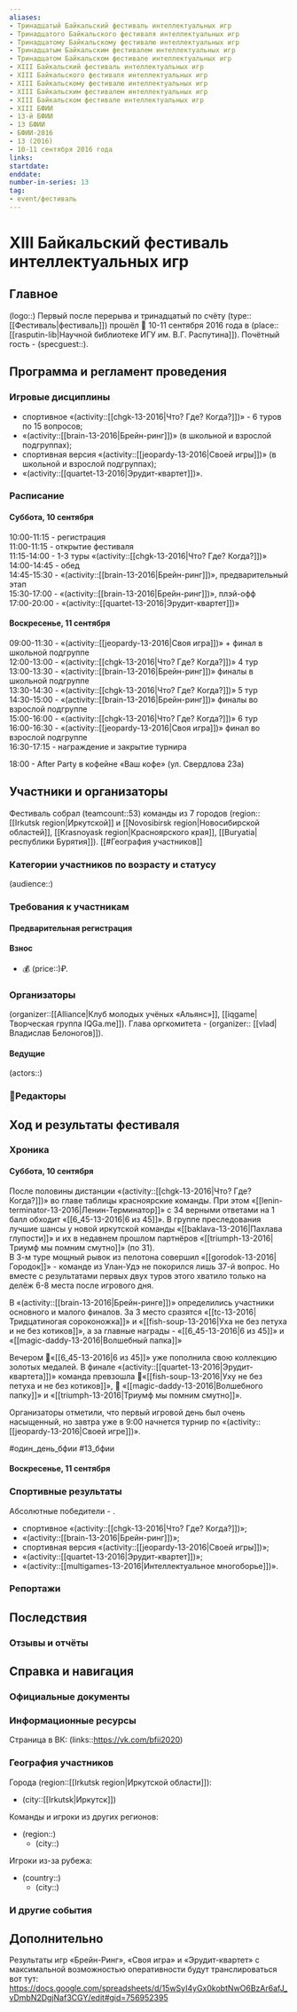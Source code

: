 ```yaml
---
aliases:
- Тринадцатый Байкальский фестиваль интеллектуальных игр
- Тринадцатого Байкальского фестиваля интеллектуальных игр
- Тринадцатому Байкальскому фестивалю интеллектуальных игр
- Тринадцатым Байкальским фестивалем интеллектуальных игр
- Тринадцатом Байкальском фестивале интеллектуальных игр
- XIII Байкальский фестиваль интеллектуальных игр
- XIII Байкальского фестиваля интеллектуальных игр
- XIII Байкальскому фестивалю интеллектуальных игр
- XIII Байкальским фестивалем интеллектуальных игр
- XIII Байкальском фестивале интеллектуальных игр
- XIII БФИИ
- 13-й БФИИ
- 13 БФИИ
- БФИИ-2016
- 13 (2016)
- 10-11 сентября 2016 года
links: 
startdate:
enddate:
number-in-series: 13
tag: 
- event/фестиваль
---
```

# XIII Байкальский фестиваль интеллектуальных игр

## Главное

(logo::)
Первый после перерыва и тринадцатый по счёту (type::[[Фестиваль|фестиваль]]) прошёл 📅 10-11 сентября 2016 года в (place::[[rasputin-lib|Научной библиотеке ИГУ им. В.Г. Распутина]]). Почётный гость - (specguest::).

## Программа и регламент проведения

### Игровые дисциплины

- спортивное «(activity::[[chgk-13-2016|Что? Где? Когда?]])» - 6 туров по 15 вопросов;
- «(activity::[[brain-13-2016|Брейн-ринг]])» (в школьной и взрослой подгруппах);
- спортивная версия «(activity::[[jeopardy-13-2016|Своей игры]])»  (в школьной и взрослой подгруппах);
- «(activity::[[quartet-13-2016|Эрудит-квартет]])».

### Расписание

#### Суббота, 10 сентября

10:00-11:15 - регистрация  
11:00-11:15 - открытие фестиваля  
11:15-14:00 - 1-3 туры «(activity::[[chgk-13-2016|Что? Где? Когда?]])»  
14:00-14:45 - обед  
14:45-15:30 - «(activity::[[brain-13-2016|Брейн-ринг]])», предварительный этап  
15:30-17:00 - «(activity::[[brain-13-2016|Брейн-ринг]])», плэй-офф  
17:00-20:00 - «(activity::[[quartet-13-2016|Эрудит-квартет]])»  
  
#### Воскресенье, 11 сентября

09:00-11:30 - «(activity::[[jeopardy-13-2016|Своя игра]])» + финал в школьной подгруппе  
12:00-13:00 - «(activity::[[chgk-13-2016|Что? Где? Когда?]])» 4 тур  
13:00-13:30 - «(activity::[[brain-13-2016|Брейн-ринг]])» финалы в школьной подгруппе  
13:30-14:30 - «(activity::[[chgk-13-2016|Что? Где? Когда?]])» 5 тур  
14:30-15:00 - «(activity::[[brain-13-2016|Брейн-ринг]])» финалы во взрослой подгруппе  
15:00-16:00 - «(activity::[[chgk-13-2016|Что? Где? Когда?]])» 6 тур  
16:00-16:30 - «(activity::[[jeopardy-13-2016|Своя игра]])» финал во взрослой подгруппе  
16:30-17:15 - награждение и закрытие турнира  
  
18:00 - After Party в кофейне «Ваш кофе» (ул. Свердлова 23а)

## Участники и организаторы

Фестиваль собрал (teamcount::53) команды из 7 городов (region::[[Irkutsk region|Иркутской]] и [[Novosibirsk region|Новосибирской областей]], [[Krasnoyask region|Красноярского края]], [[Buryatia|республики Бурятия]]).
[[#География участников]]

### Категории участников по возрасту и статусу

(audience::)

### Требования к участникам

#### Предварительная регистрация

#### Взнос

- 💰 (price::)₽.

### Организаторы

(organizer::[[Alliance|Клуб молодых учёных «Альянс»]], [[iqgame|Творческая группа IQGa.me]]). Глава оргкомитета - (organizer:: [[vlad|Владислав Белоногов]]).

#### Ведущие

(actors::)

### 📝Редакторы

## Ход и результаты фестиваля

### Хроника

#### Суббота, 10 сентября

После половины дистанции «(activity::[[chgk-13-2016|Что? Где? Когда?]])»  во главе таблицы красноярские команды. При этом «[[lenin-terminator-13-2016|Ленин-Терминатор]]» с 34 верными ответами на 1 балл обходит «[[6_45-13-2016|6 из 45]]». 
В группе преследования лучшие шансы у новой иркутской команды «[[baklava-13-2016|Пахлава глупости]]» и их в недавнем прошлом партнёров «[[triumph-13-2016|Триумф мы помним смутно]]» (по 31).  
В 3-м туре мощный рывок из пелотона совершил «[[gorodok-13-2016|Городок]]» - команде из Улан-Удэ не покорился лишь 37-й вопрос. Но вместе с результатами первых двух туров этого  хватило только на делёж 6-8 места после игрового дня.

В «(activity::[[brain-13-2016|Брейн-ринге]])» определились участники основного и малого финалов. За 3 место сразятся «[[tc-13-2016|Тридцатиногая сороконожка]]» и «[[fish-soup-13-2016|Уха не без петуха и не без котиков]]», а за главные награды - «[[6_45-13-2016|6 из 45]]» и «[[magic-daddy-13-2016|Волшебный папка]]»

Вечером 🥇«[[6_45-13-2016|6 из 45]]» уже пополнила свою коллекцию золотых медалей. В финале «(activity::[[quartet-13-2016|Эрудит-квартета]])» команда превзошла 🥈«[[fish-soup-13-2016|Уху не без петуха и не без котиков]]», 🥉 «[[magic-daddy-13-2016|Волшебного папку]]» и «[[triumph-13-2016|Триумф мы помним смутно]]».

Организаторы отметили, что первый игровой день был очень насыщенный, но завтра уже в 9:00 начнется турнир по «(activity::[[jeopardy-13-2016|Своей игре]])».

#один_день_бфии  #13_бфии

#### Воскресенье, 11 сентября


### Спортивные результаты

Абсолютные победители - .

- спортивное «(activity::[[chgk-13-2016|Что? Где? Когда?]])»;
- «(activity::[[brain-13-2016|Брейн-ринг]])»;
- спортивная версия «(activity::[[jeopardy-13-2016|Своей игры]])»;
- «(activity::[[quartet-13-2016|Эрудит-квартет]])»;
- «(activity::[[multigames-13-2016|Интеллектуальное многоборье]])».

### Репортажи

## Последствия

### Отзывы и отчёты

## Справка и навигация

### Официальные документы

### Информационные ресурсы

Страница в ВК: (links::https://vk.com/bfii2020)

### География участников

Города (region::[[Irkutsk region|Иркутской области]]):

- (city::[[Irkutsk|Иркутск]])

Команды и игроки из других регионов:

- (region::)
	- (city::)

Игроки из-за рубежа:

- (country::)
	- (city::)

### И другие события

## Дополнительно

Результаты игр «Брейн-Ринг», «Своя игра» и «Эрудит-квартет» с максимальной возможностью оперативности будут транслироваться вот тут: https://docs.google.com/spreadsheets/d/15wSyI4yGx0kobtNwO6BzAr6afJ_vDmbN2DgjNaf3CGY/edit#gid=756952395
